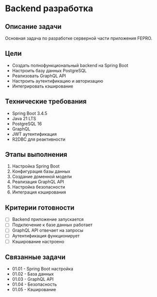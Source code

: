 # Backend разработка

## Описание задачи

Основная задача по разработке серверной части приложения FEPRO.

## Цели

- Создать полнофункциональный backend на Spring Boot
- Настроить базу данных PostgreSQL
- Реализовать GraphQL API
- Настроить аутентификацию и авторизацию
- Интегрировать кэширование

## Технические требования

- Spring Boot 3.4.5
- Java 21 LTS
- PostgreSQL 16
- GraphQL
- JWT аутентификация
- R2DBC для реактивности

## Этапы выполнения

1. Настройка Spring Boot
2. Конфигурация базы данных
3. Создание доменной модели
4. Реализация GraphQL API
5. Настройка безопасности
6. Интеграция кэширования

## Критерии готовности

- [ ] Backend приложение запускается
- [ ] Подключение к базе данных работает
- [ ] GraphQL API отвечает на запросы
- [ ] Аутентификация функционирует
- [ ] Кэширование настроено

## Связанные задачи

- 01.01 - Spring Boot настройка
- 01.02 - База данных
- 01.03 - GraphQL API
- 01.04 - Безопасность
- 01.05 - Кэширование